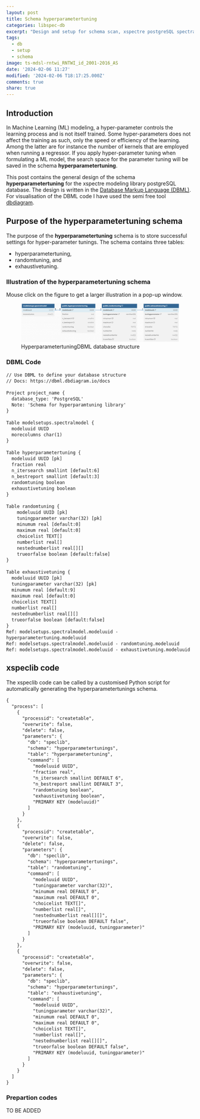 ```yaml
---
layout: post
title: Schema hyperparametertuning
categories: libspec-db
excerpt: "Design and setup for schema scan, xspectre postgreSQL spectral library"
tags:
  - db
  - setup
  - schema
image: ts-mdsl-rntwi_RNTWI_id_2001-2016_AS
date: '2024-02-06 11:27'
modified: '2024-02-06 T18:17:25.000Z'
comments: true
share: true
---
```


## Introduction

In Machine Learning (ML) modeling, a hyper-parameter controls the learning process and is not itself trained. Some hyper-parameters does not affect the training as such, only the speed or efficiency of the learning. Among the latter are for instance the number of kernels that are employed when running a regressor. If you apply hyper-parameter tuning when formulating a ML model, the search space for the parameter tuning will be saved in the schema **hyperparametertuning**.

This post contains the general design of the schema **hyperparametertuning** for the xspectre modeling library postgreSQL database. The design is written in the [Database Markup Language (DBML)](https://dbml.dbdiagram.io/home/). For visualisation of the DBML code I have used the semi free tool [dbdiagram](https://dbdiagram.io/?utm_source=dbml).

## Purpose of the hyperparametertuning schema

The purpose of the **hyperparametertuning** schema is to store successful settings for hyper-parameter tunings. The schema contains three tables:

- hyperparametertuning,
- randomtuning, and
- exhaustivetuning.

### Illustration of the hyperparametertuning schema

Mouse click on the figure to get a larger illustration in a pop-up window.

<figure>
<a href="../../images/DBML_schema-hyperparametertuning.png">
<img src="../../images/DBML_schema-hyperparametertuning.png"></a>
<figcaption>HyperparametertuningDBML database structure</figcaption>
</figure>

### DBML Code

```
// Use DBML to define your database structure
// Docs: https://dbml.dbdiagram.io/docs

Project project_name {
  database_type: 'PostgreSQL'
  Note: 'Schema for hyperparamtuning library'
}

Table modelsetups.spectralmodel {
  modeluuid UUID
  morecolumns char(1)
}

Table hyperparametertuning {
  modeluuid UUID [pk]
  fraction real
  n_itersearch smallint [default:6]
  n_bestreport smallint [default:3]
  randomtuning boolean
  exhaustivetuning boolean
}

Table randomtuning {
    modeluuid UUID [pk]
    tuningparameter varchar(32) [pk]
    minumum real [default:0]
    maximum real [default:0]
    choicelist TEXT[]
    numberlist real[]
    nestednumberlist real[][]
    trueorfalse boolean [default:false]
}

Table exhaustivetuning {
  modeluuid UUID [pk]
  tuningparameter varchar(32) [pk]
  minumum real [default:9]
  maximum real [default:0]
  choicelist TEXT[]
  numberlist real[]
  nestednumberlist real[][]
  trueorfalse boolean [default:false]
}
Ref: modelsetups.spectralmodel.modeluuid - hyperparametertuning.modeluuid
Ref: modelsetups.spectralmodel.modeluuid - randomtuning.modeluuid
Ref: modelsetups.spectralmodel.modeluuid - exhaustivetuning.modeluuid
```

## xspeclib code

The xspeclib code can be called by a customised Python script for automatically generating the hyperparametertunings schema.

```
{
  "process": [
    {
      "processid": "createtable",
      "overwrite": false,
      "delete": false,
      "parameters": {
        "db": "speclib",
        "schema": "hyperparametertunings",
        "table": "hyperparametertuning",
        "command": [
          "modeluuid UUID",
          "fraction real",
          "n_itersearch smallint DEFAULT 6",
          "n_bestreport smallint DEFAULT 3",
          "randomtuning boolean",
          "exhaustivetuning boolean",
          "PRIMARY KEY (modeluuid)"
        ]
      }
    },
    {
      "processid": "createtable",
      "overwrite": false,
      "delete": false,
      "parameters": {
        "db": "speclib",
        "schema": "hyperparametertunings",
        "table": "randomtuning",
        "command": [
          "modeluuid UUID",
          "tuningparameter varchar(32)",
          "minumum real DEFAULT 0",
          "maximum real DEFAULT 0",
          "choicelist TEXT[]",
          "numberlist real[]",
          "nestednumberlist real[][]",
          "trueorfalse boolean DEFAULT false",
          "PRIMARY KEY (modeluuid, tuningparameter)"
        ]
      }
    },
    {
      "processid": "createtable",
      "overwrite": false,
      "delete": false,
      "parameters": {
        "db": "speclib",
        "schema": "hyperparametertunings",
        "table": "exhaustivetuning",
        "command": [
          "modeluuid UUID",
          "tuningparameter varchar(32)",
          "minumum real DEFAULT 0",
          "maximum real DEFAULT 0",
          "choicelist TEXT[]",
          "numberlist real[]",
          "nestednumberlist real[][]",
          "trueorfalse boolean DEFAULT false",
          "PRIMARY KEY (modeluuid, tuningparameter)"
        ]
      }
    }
  ]
}
```

### Prepartion codes

TO BE ADDED
